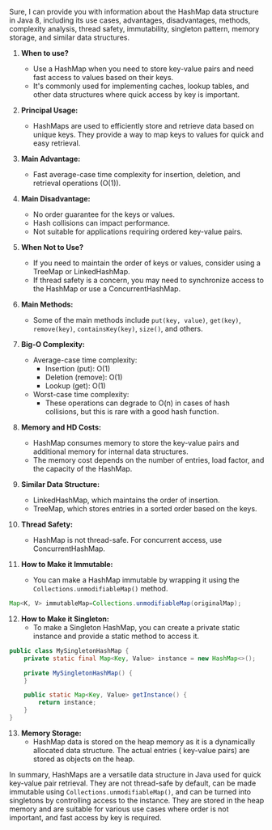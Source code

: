 Sure, I can provide you with information about the HashMap data structure in Java 8, including its use cases,
advantages, disadvantages, methods, complexity analysis, thread safety, immutability, singleton pattern, memory storage,
and similar data structures.

1. **When to use?**
    - Use a HashMap when you need to store key-value pairs and need fast access to values based on their keys.
    - It's commonly used for implementing caches, lookup tables, and other data structures where quick access by key is
      important.

2. **Principal Usage:**
    - HashMaps are used to efficiently store and retrieve data based on unique keys. They provide a way to map keys to
      values for quick and easy retrieval.

3. **Main Advantage:**
    - Fast average-case time complexity for insertion, deletion, and retrieval operations (O(1)).

4. **Main Disadvantage:**
    - No order guarantee for the keys or values.
    - Hash collisions can impact performance.
    - Not suitable for applications requiring ordered key-value pairs.

5. **When Not to Use?**
    - If you need to maintain the order of keys or values, consider using a TreeMap or LinkedHashMap.
    - If thread safety is a concern, you may need to synchronize access to the HashMap or use a ConcurrentHashMap.

6. **Main Methods:**
    - Some of the main methods include `put(key, value)`, `get(key)`, `remove(key)`, `containsKey(key)`, `size()`, and
      others.

7. **Big-O Complexity:**
    - Average-case time complexity:
        - Insertion (put): O(1)
        - Deletion (remove): O(1)
        - Lookup (get): O(1)
    - Worst-case time complexity:
        - These operations can degrade to O(n) in cases of hash collisions, but this is rare with a good hash function.

8. **Memory and HD Costs:**
    - HashMap consumes memory to store the key-value pairs and additional memory for internal data structures.
    - The memory cost depends on the number of entries, load factor, and the capacity of the HashMap.

9. **Similar Data Structure:**
    - LinkedHashMap, which maintains the order of insertion.
    - TreeMap, which stores entries in a sorted order based on the keys.

10. **Thread Safety:**
    - HashMap is not thread-safe. For concurrent access, use ConcurrentHashMap.

11. **How to Make it Immutable:**
    - You can make a HashMap immutable by wrapping it using the `Collections.unmodifiableMap()` method.

```java
Map<K, V> immutableMap=Collections.unmodifiableMap(originalMap);
```

12. **How to Make it Singleton:**
    - To make a Singleton HashMap, you can create a private static instance and provide a static method to access it.

```java
public class MySingletonHashMap {
    private static final Map<Key, Value> instance = new HashMap<>();

    private MySingletonHashMap() {
    }

    public static Map<Key, Value> getInstance() {
        return instance;
    }
}
```

13. **Memory Storage:**
    - HashMap data is stored on the heap memory as it is a dynamically allocated data structure. The actual entries (
      key-value pairs) are stored as objects on the heap.

In summary, HashMaps are a versatile data structure in Java used for quick key-value pair retrieval. They are not
thread-safe by default, can be made immutable using `Collections.unmodifiableMap()`, and can be turned into singletons
by controlling access to the instance. They are stored in the heap memory and are suitable for various use cases where
order is not important, and fast access by key is required.
